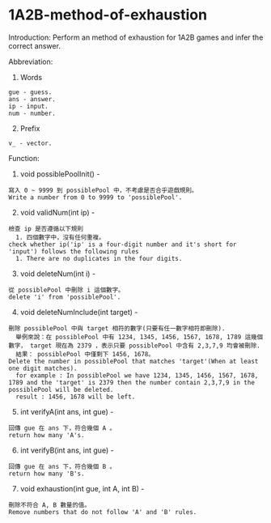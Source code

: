 # 1A2B-method-of-exhaustion

Introduction: Perform an method of exhaustion for 1A2B games and infer the correct answer.

Abbreviation:

  1. Words

    gue - guess.
    ans - answer.
    ip - input.
    num - number.

  2. Prefix

    v_ - vector.

Function:

  1. void possiblePoolInit() - 
    
    寫入 0 ~ 9999 到 possiblePool 中，不考慮是否合乎遊戲規則。
    Write a number from 0 to 9999 to 'possiblePool'.

  2. void validNum(int ip) - 
  
    檢查 ip 是否遵循以下規則
      1. 四個數字中，沒有任何重複。
    check whether ip('ip' is a four-digit number and it's short for 'input') follows the following rules
      1. There are no duplicates in the four digits.

  3. void deleteNum(int i) - 
  
    從 possiblePool 中刪除 i 這個數字。 
    delete 'i' from 'possiblePool'.

  4. void deleteNumInclude(int target) - 
  
    刪除 possiblePool 中與 target 相符的數字(只要有任一數字相符即刪除).
      舉例來說：在 possiblePool 中有 1234, 1345, 1456, 1567, 1678, 1789 這幾個數字， target 現在為 2379 ，表示只要 possiblePool 中含有 2,3,7,9 均會被刪除.
      結果： possiblePool 中僅剩下 1456, 1678。
    Delete the number in possiblePool that matches 'target'(When at least one digit matches).
      for example : In possiblePool we have 1234, 1345, 1456, 1567, 1678, 1789 and the 'target' is 2379 then the number contain 2,3,7,9 in the possiblePool will be deleted.
      result : 1456, 1678 will be left.

  5. int verifyA(int ans, int gue) - 
  
    回傳 gue 在 ans 下，符合幾個 A 。
    return how many 'A's.

  6. int verifyB(int ans, int gue) - 
  
    回傳 gue 在 ans 下，符合幾個 B 。
    return how many 'B's.

  7. void exhaustion(int gue, int A, int B) - 
  
    刪除不符合 A, B 數量的值。
    Remove numbers that do not follow 'A' and 'B' rules.
  
